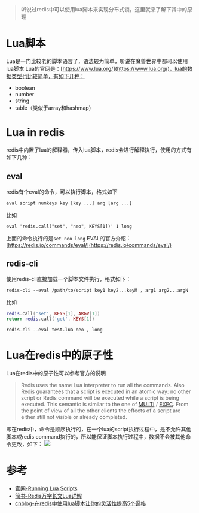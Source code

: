 >听说过redis中可以使用lua脚本来实现分布式锁，这里就来了解下其中的原理
# Lua脚本
Lua是一门比较老的脚本语言了，语法较为简单，听说在魔兽世界中都可以使用lua脚本
Lua的官网是：[https://www.lua.org/](https://www.lua.org/)，lua的数据类型也比较简单，有如下几种：
- boolean
- number
- string
- table（类似于array和hashmap）
# Lua in redis
redis中内置了lua的解释器，传入lua脚本，redis会进行解释执行，使用的方式有如下几种：
## eval
redis有个eval的命令，可以执行脚本，格式如下
``` shell
eval script numkeys key [key ...] arg [arg ...]
```
比如
``` shell
eval 'redis.call("set", "neo", KEYS[1])' 1 long
```
上面的命令执行的是`set neo long`
EVAL的官方介绍：[https://redis.io/commands/eval/](https://redis.io/commands/eval/)
## redis-cli
使用redis-cli直接加载一个脚本文件执行，格式如下：
``` shell
redis-cli --eval /path/to/script key1 key2...keyM , arg1 arg2...argN
```
比如
``` lua
redis.call('set', KEYS[1], ARGV[1])
return redis.call('get', KEYS[1])
```
``` shell
redis-cli --eval test.lua neo , long
```
# Lua在redis中的原子性
Lua在redis中的原子性可以参考官方的说明
>Redis uses the same Lua interpreter to run all the commands. Also Redis guarantees that a script is executed in an atomic way: no other script or Redis command will be executed while a script is being executed. This semantic is similar to the one of [MULTI](https://link.juejin.cn?target=https%3A%2F%2Fredis.io%2Fcommands%2Fmulti "https://redis.io/commands/multi") / [EXEC](https://link.juejin.cn?target=https%3A%2F%2Fredis.io%2Fcommands%2Fexec "https://redis.io/commands/exec"). From the point of view of all the other clients the effects of a script are either still not visible or already completed.

即在redis中，命令是顺序执行的，在一个lua的script执行过程中，是不允许其他脚本或redis command执行的，所以能保证脚本执行过程中，数据不会被其他命令更改，如下：
![](https://p1-juejin.byteimg.com/tos-cn-i-k3u1fbpfcp/796a5523d1334bb9bbcd3ebc0572635c~tplv-k3u1fbpfcp-zoom-in-crop-mark:1304:0:0:0.awebp)


# 参考
- [官网-Running Lua Scripts](https://redis.io/docs/manual/cli/#running-lua-scripts)
- [简书-Redis万字长文Lua详解](https://juejin.cn/post/6904992773171216392)
- [cnblog-在redis中使用lua脚本让你的灵活性提高5个逼格](https://www.cnblogs.com/huangxincheng/p/6230129.html)

